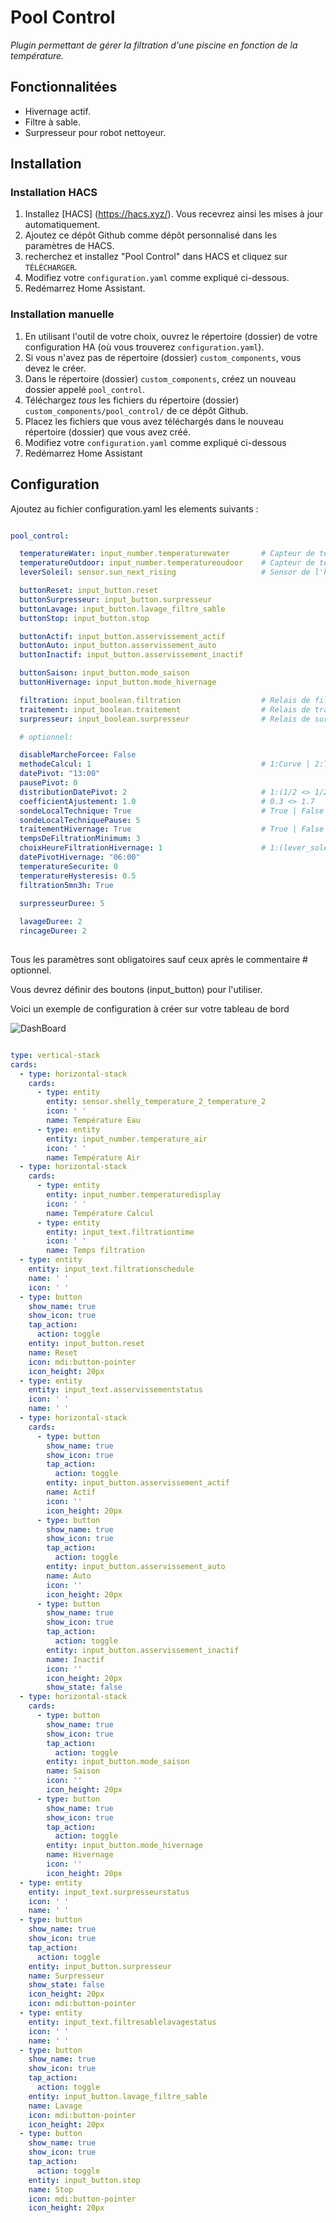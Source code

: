 # Pool Control

_Plugin permettant de gérer la filtration d'une piscine en fonction de la température._

## Fonctionnalitées

- Hivernage actif.
- Filtre à sable.
- Surpresseur pour robot nettoyeur.

## Installation

### Installation HACS

1. Installez [HACS] (https://hacs.xyz/). Vous recevrez ainsi les mises à jour automatiquement.
2. Ajoutez ce dépôt Github comme dépôt personnalisé dans les paramètres de HACS.
3. recherchez et installez "Pool Control" dans HACS et cliquez sur `TÉLÉCHARGER`.
4. Modifiez votre `configuration.yaml` comme expliqué ci-dessous.
5. Redémarrez Home Assistant.

### Installation manuelle

1. En utilisant l'outil de votre choix, ouvrez le répertoire (dossier) de votre configuration HA (où vous trouverez `configuration.yaml`).
2. Si vous n'avez pas de répertoire (dossier) `custom_components`, vous devez le créer.
3. Dans le répertoire (dossier) `custom_components`, créez un nouveau dossier appelé `pool_control`.
4. Téléchargez _tous_ les fichiers du répertoire (dossier) `custom_components/pool_control/` de ce dépôt Github.
5. Placez les fichiers que vous avez téléchargés dans le nouveau répertoire (dossier) que vous avez créé.
6. Modifiez votre `configuration.yaml` comme expliqué ci-dessous
7. Redémarrez Home Assistant

## Configuration

Ajoutez au fichier configuration.yaml les elements suivants :

```yaml

pool_control:

  temperatureWater: input_number.temperaturewater       # Capteur de température de l'eau
  temperatureOutdoor: input_number.temperatureoudoor    # Capteur de température de l'air
  leverSoleil: sensor.sun_next_rising                   # Sensor de l'heure de lever du soleil

  buttonReset: input_button.reset
  buttonSurpresseur: input_button.surpresseur
  buttonLavage: input_button.lavage_filtre_sable
  buttonStop: input_button.stop

  buttonActif: input_button.asservissement_actif
  buttonAuto: input_button.asservissement_auto
  buttonInactif: input_button.asservissement_inactif

  buttonSaison: input_button.mode_saison
  buttonHivernage: input_button.mode_hivernage

  filtration: input_boolean.filtration                  # Relais de filtration
  traitement: input_boolean.traitement                  # Relais de traitement
  surpresseur: input_boolean.surpresseur                # Relais de surpresseur

  # optionnel:

  disableMarcheForcee: False
  methodeCalcul: 1                                      # 1:Curve | 2:TemperatureReducedByHalf
  datePivot: "13:00"
  pausePivot: 0
  distributionDatePivot: 2                              # 1:(1/2 <> 1/2) | 2:(1/3 <> 2/3)
  coefficientAjustement: 1.0                            # 0.3 <> 1.7
  sondeLocalTechnique: True                             # True | False
  sondeLocalTechniquePause: 5
  traitementHivernage: True                             # True | False
  tempsDeFiltrationMinimum: 3
  choixHeureFiltrationHivernage: 1                      # 1:(lever_soleil) | 2:(datePivotHivernage)
  datePivotHivernage: "06:00"
  temperatureSecurite: 0
  temperatureHysteresis: 0.5
  filtration5mn3h: True
  
  surpresseurDuree: 5

  lavageDuree: 2
  rincageDuree: 2
  
```

Tous les paramètres sont obligatoires sauf ceux après le commentaire # optionnel.

Vous devrez définir des boutons (input_button) pour l'utiliser. 

Voici un exemple de configuration à créer sur votre tableau de bord

![DashBoard](../img/dashboard.png)

```yaml

type: vertical-stack
cards:
  - type: horizontal-stack
    cards:
      - type: entity
        entity: sensor.shelly_temperature_2_temperature_2
        icon: ' '
        name: Température Eau
      - type: entity
        entity: input_number.temperature_air
        icon: ' '
        name: Température Air
  - type: horizontal-stack
    cards:
      - type: entity
        entity: input_number.temperaturedisplay
        icon: ' '
        name: Température Calcul
      - type: entity
        entity: input_text.filtrationtime
        icon: ' '
        name: Temps filtration
  - type: entity
    entity: input_text.filtrationschedule
    name: ' '
    icon: ' '
  - type: button
    show_name: true
    show_icon: true
    tap_action:
      action: toggle
    entity: input_button.reset
    name: Reset
    icon: mdi:button-pointer
    icon_height: 20px
  - type: entity
    entity: input_text.asservissementstatus
    icon: ' '
    name: ' '
  - type: horizontal-stack
    cards:
      - type: button
        show_name: true
        show_icon: true
        tap_action:
          action: toggle
        entity: input_button.asservissement_actif
        name: Actif
        icon: ''
        icon_height: 20px
      - type: button
        show_name: true
        show_icon: true
        tap_action:
          action: toggle
        entity: input_button.asservissement_auto
        name: Auto
        icon: ''
        icon_height: 20px
      - type: button
        show_name: true
        show_icon: true
        tap_action:
          action: toggle
        entity: input_button.asservissement_inactif
        name: Inactif
        icon: ''
        icon_height: 20px
        show_state: false
  - type: horizontal-stack
    cards:
      - type: button
        show_name: true
        show_icon: true
        tap_action:
          action: toggle
        entity: input_button.mode_saison
        name: Saison
        icon: ''
        icon_height: 20px
      - type: button
        show_name: true
        show_icon: true
        tap_action:
          action: toggle
        entity: input_button.mode_hivernage
        name: Hivernage
        icon: ''
        icon_height: 20px
  - type: entity
    entity: input_text.surpresseurstatus
    icon: ' '
    name: ' '
  - type: button
    show_name: true
    show_icon: true
    tap_action:
      action: toggle
    entity: input_button.surpresseur
    name: Surpresseur
    show_state: false
    icon_height: 20px
    icon: mdi:button-pointer
  - type: entity
    entity: input_text.filtresablelavagestatus
    icon: ' '
    name: ' '
  - type: button
    show_name: true
    show_icon: true
    tap_action:
      action: toggle
    entity: input_button.lavage_filtre_sable
    name: Lavage
    icon: mdi:button-pointer
    icon_height: 20px
  - type: button
    show_name: true
    show_icon: true
    tap_action:
      action: toggle
    entity: input_button.stop
    name: Stop
    icon: mdi:button-pointer
    icon_height: 20px

```
